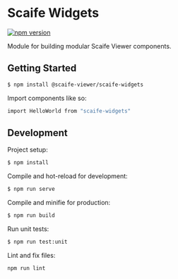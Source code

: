 # Scaife Widgets

[![npm version](https://badge.fury.io/js/%40scaife-viewer%2Fscaife-widgets.svg)](https://badge.fury.io/js/%40scaife-viewer%2Fscaife-widgets)

Module for building modular Scaife Viewer components.

## Getting Started

```sh
$ npm install @scaife-viewer/scaife-widgets
```

Import components like so:

```sh
import HelloWorld from "scaife-widgets"
```

## Development

Project setup:

```sh
$ npm install
```

Compile and hot-reload for development:

```sh
$ npm run serve
```

Compile and minifie for production:

```sh
$ npm run build
```

Run unit tests:

```sh
$ npm run test:unit
```

Lint and fix files:

```sh
npm run lint
```
